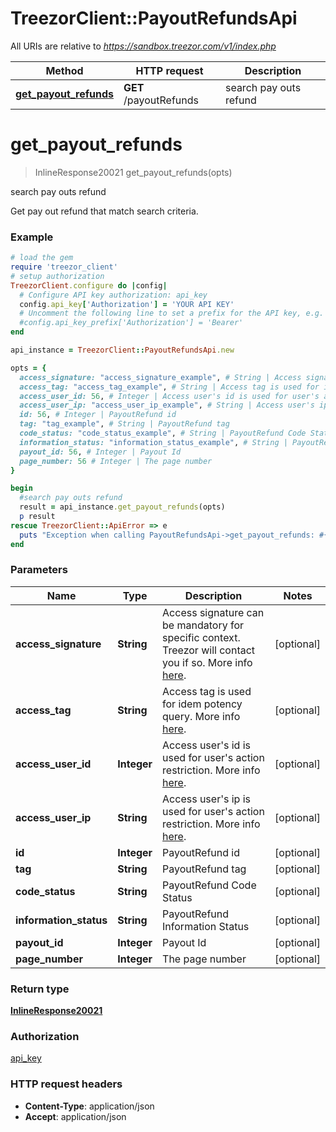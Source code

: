 # TreezorClient::PayoutRefundsApi

All URIs are relative to *https://sandbox.treezor.com/v1/index.php*

Method | HTTP request | Description
------------- | ------------- | -------------
[**get_payout_refunds**](PayoutRefundsApi.md#get_payout_refunds) | **GET** /payoutRefunds | search pay outs refund


# **get_payout_refunds**
> InlineResponse20021 get_payout_refunds(opts)

search pay outs refund

Get pay out refund that match search criteria.

### Example
```ruby
# load the gem
require 'treezor_client'
# setup authorization
TreezorClient.configure do |config|
  # Configure API key authorization: api_key
  config.api_key['Authorization'] = 'YOUR API KEY'
  # Uncomment the following line to set a prefix for the API key, e.g. 'Bearer' (defaults to nil)
  #config.api_key_prefix['Authorization'] = 'Bearer'
end

api_instance = TreezorClient::PayoutRefundsApi.new

opts = { 
  access_signature: "access_signature_example", # String | Access signature can be mandatory for specific context. Treezor will contact you if so. More info [here](https://agent.treezor.com/security-authentication).
  access_tag: "access_tag_example", # String | Access tag is used for idem potency query. More info [here](https://agent.treezor.com/basics).
  access_user_id: 56, # Integer | Access user's id is used for user's action restriction. More info [here](https://agent.treezor.com/basics).
  access_user_ip: "access_user_ip_example", # String | Access user's ip is used for user's action restriction. More info [here](https://agent.treezor.com/basics).
  id: 56, # Integer | PayoutRefund id
  tag: "tag_example", # String | PayoutRefund tag
  code_status: "code_status_example", # String | PayoutRefund Code Status
  information_status: "information_status_example", # String | PayoutRefund Information Status
  payout_id: 56, # Integer | Payout Id
  page_number: 56 # Integer | The page number
}

begin
  #search pay outs refund
  result = api_instance.get_payout_refunds(opts)
  p result
rescue TreezorClient::ApiError => e
  puts "Exception when calling PayoutRefundsApi->get_payout_refunds: #{e}"
end
```

### Parameters

Name | Type | Description  | Notes
------------- | ------------- | ------------- | -------------
 **access_signature** | **String**| Access signature can be mandatory for specific context. Treezor will contact you if so. More info [here](https://agent.treezor.com/security-authentication). | [optional] 
 **access_tag** | **String**| Access tag is used for idem potency query. More info [here](https://agent.treezor.com/basics). | [optional] 
 **access_user_id** | **Integer**| Access user&#39;s id is used for user&#39;s action restriction. More info [here](https://agent.treezor.com/basics). | [optional] 
 **access_user_ip** | **String**| Access user&#39;s ip is used for user&#39;s action restriction. More info [here](https://agent.treezor.com/basics). | [optional] 
 **id** | **Integer**| PayoutRefund id | [optional] 
 **tag** | **String**| PayoutRefund tag | [optional] 
 **code_status** | **String**| PayoutRefund Code Status | [optional] 
 **information_status** | **String**| PayoutRefund Information Status | [optional] 
 **payout_id** | **Integer**| Payout Id | [optional] 
 **page_number** | **Integer**| The page number | [optional] 

### Return type

[**InlineResponse20021**](InlineResponse20021.md)

### Authorization

[api_key](../README.md#api_key)

### HTTP request headers

 - **Content-Type**: application/json
 - **Accept**: application/json



